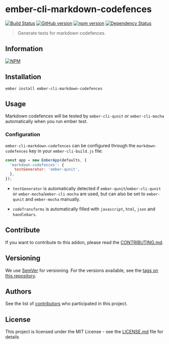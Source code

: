 # ember-cli-markdown-codefences

[![Build Status](https://travis-ci.org/BBVAEngineering/ember-cli-markdown-codefences.svg?branch=master)](https://travis-ci.org/BBVAEngineering/ember-cli-markdown-codefences)
[![GitHub version](https://badge.fury.io/gh/BBVAEngineering%2Fember-cli-markdown-codefences.svg)](https://badge.fury.io/gh/BBVAEngineering%2Fember-cli-markdown-codefences)
[![npm version](https://badge.fury.io/js/ember-cli-markdown-codefences.svg)](https://badge.fury.io/js/ember-cli-markdown-codefences)
[![Dependency Status](https://david-dm.org/BBVAEngineering/ember-cli-markdown-codefences.svg)](https://david-dm.org/BBVAEngineering/ember-cli-markdown-codefences)

> Generate tests for markdown codefences.

## Information

[![NPM](https://nodei.co/npm/ember-cli-markdown-codefences.png?downloads=true&downloadRank=true)](https://nodei.co/npm/ember-cli-markdown-codefences/)

## Installation

```
ember install ember-cli-markdown-codefences
```

## Usage

Markdown codefences will be tested by `ember-cli-qunit` or `ember-cli-mocha` automatically when you run ember test.

### Configuration

`ember-cli-markdown-codefences` can be configured through the `markdown-codefences` key in your `ember-cli-build.js` file:

```js
const app = new EmberApp(defaults, {
  'markdown-codefences': {
    testGenerator: 'ember-qunit',
  },
});
```

- `testGenerator` is automatically detected if `ember-qunit`/`ember-cli-qunit`
  or `ember-mocha`/`ember-cli-mocha` are used, but can also be set to `ember-qunit`
  and `ember-mocha` manually.

- `codeTransforms` is automatically filled with `javascript`, `html`, `json` and `handlebars`.

## Contribute

If you want to contribute to this addon, please read the [CONTRIBUTING.md](CONTRIBUTING.md).

## Versioning

We use [SemVer](http://semver.org/) for versioning. For the versions available, see the [tags on this repository](https://github.com/BBVAEngineering/ember-cli-markdown-codefences/tags).

## Authors

See the list of [contributors](https://github.com/BBVAEngineering/ember-cli-markdown-codefences/graphs/contributors) who participated in this project.

## License

This project is licensed under the MIT License - see the [LICENSE.md](LICENSE.md) file for details
